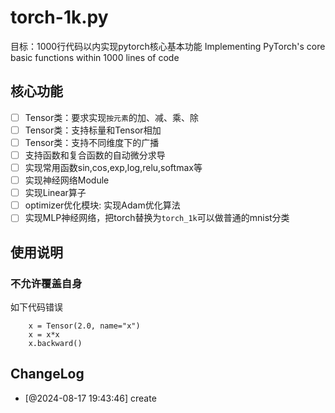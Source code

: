 # torch-1k.py
目标：1000行代码以内实现pytorch核心基本功能 Implementing PyTorch's core basic functions within 1000 lines of code

## 核心功能
- [ ] Tensor类：要求实现`按元素`的加、减、乘、除
- [ ] Tensor类：支持标量和Tensor相加
- [ ] Tensor类：支持不同维度下的广播
- [ ] 支持函数和复合函数的自动微分求导
- [ ] 实现常用函数sin,cos,exp,log,relu,softmax等
- [ ] 实现神经网络Module
- [ ] 实现Linear算子
- [ ] optimizer优化模块: 实现Adam优化算法
- [ ] 实现MLP神经网络，把torch替换为`torch_1k`可以做普通的mnist分类

## 使用说明

### 不允许覆盖自身
如下代码错误
```
    x = Tensor(2.0, name="x")
    x = x*x
    x.backward()
```

## ChangeLog
- [@2024-08-17 19:43:46] create

